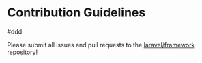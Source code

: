 # Contribution Guidelines
#ddd

Please submit all issues and pull requests to the [laravel/framework](http://github.com/laravel/framework) repository!
